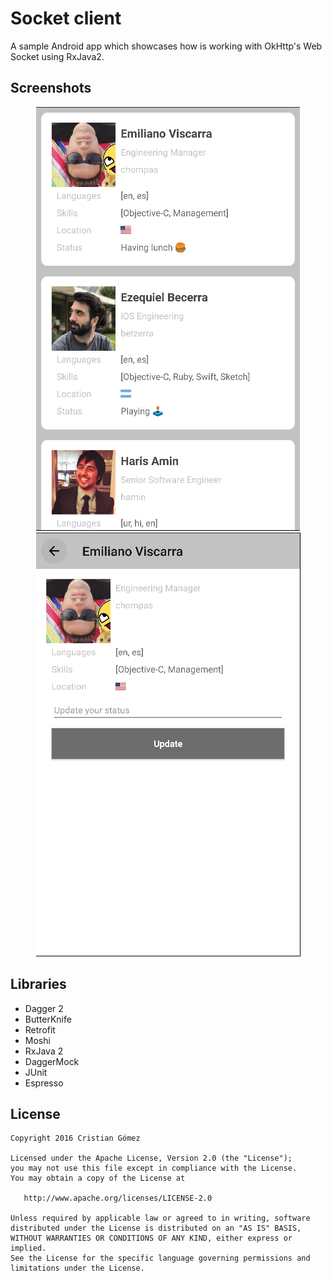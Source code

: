 Socket client
======

A sample Android app which showcases how is working with OkHttp's Web Socket
using RxJava2.

Screenshots
---------

<div align="center">
    <img src="./art/list.png" />
    <img src="./art/detail.png" />
</div>

Libraries
---------

 * Dagger 2
 * ButterKnife
 * Retrofit
 * Moshi
 * RxJava 2
 * DaggerMock
 * JUnit
 * Espresso

License
-------

    Copyright 2016 Cristian Gómez

    Licensed under the Apache License, Version 2.0 (the "License");
    you may not use this file except in compliance with the License.
    You may obtain a copy of the License at

       http://www.apache.org/licenses/LICENSE-2.0

    Unless required by applicable law or agreed to in writing, software
    distributed under the License is distributed on an "AS IS" BASIS,
    WITHOUT WARRANTIES OR CONDITIONS OF ANY KIND, either express or implied.
    See the License for the specific language governing permissions and
    limitations under the License.
